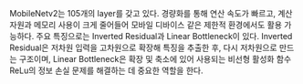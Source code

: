 MobileNetv2는 105개의 layer를 갖고 있다. 경량화를 통해 연산 속도가 빠르고, 계산 자원과 메모리 사용이 크게 줄어들어 모바일 디바이스 같은 제한적 환경에서도 활용 가능하다.
주요 특징으로는 Inverted Residual과 Linear Bottleneck이 있다. Inverted Residual은 저차원 입력을 고차원으로 확장해 특징을 추출한 후, 다시 저차원으로 만드는 구조이며, Linear Bottleneck은 확장 및 축소에 있어 사용되는 비선형 활성화 함수ReLu의 정보 손실 문제를 해결하는 데 중요한 역할을 한다.

